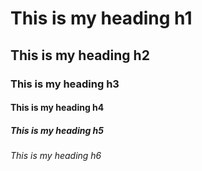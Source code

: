 # This is my heading h1
## This is my heading h2
### This is my heading h3
#### This is my heading h4
##### This is my heading h5
###### This is my heading h6
